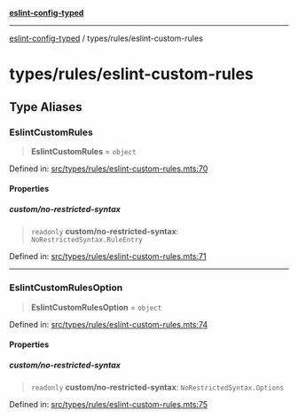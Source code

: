 [**eslint-config-typed**](../../README.md)

---

[eslint-config-typed](../../README.md) / types/rules/eslint-custom-rules

# types/rules/eslint-custom-rules

## Type Aliases

### EslintCustomRules

> **EslintCustomRules** = `object`

Defined in: [src/types/rules/eslint-custom-rules.mts:70](https://github.com/noshiro-pf/eslint-config-typed/blob/main/src/types/rules/eslint-custom-rules.mts#L70)

#### Properties

##### custom/no-restricted-syntax

> `readonly` **custom/no-restricted-syntax**: `NoRestrictedSyntax.RuleEntry`

Defined in: [src/types/rules/eslint-custom-rules.mts:71](https://github.com/noshiro-pf/eslint-config-typed/blob/main/src/types/rules/eslint-custom-rules.mts#L71)

---

### EslintCustomRulesOption

> **EslintCustomRulesOption** = `object`

Defined in: [src/types/rules/eslint-custom-rules.mts:74](https://github.com/noshiro-pf/eslint-config-typed/blob/main/src/types/rules/eslint-custom-rules.mts#L74)

#### Properties

##### custom/no-restricted-syntax

> `readonly` **custom/no-restricted-syntax**: `NoRestrictedSyntax.Options`

Defined in: [src/types/rules/eslint-custom-rules.mts:75](https://github.com/noshiro-pf/eslint-config-typed/blob/main/src/types/rules/eslint-custom-rules.mts#L75)
